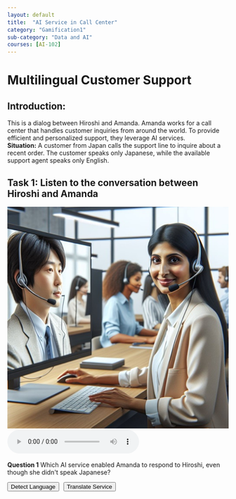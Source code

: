 ```yaml
---
layout: default
title:  "AI Service in Call Center"
category: "Gamification1"
sub-category: "Data and AI"
courses: [AI-102]
---
```


# Multilingual Customer Support

## Introduction:

This is a dialog between Hiroshi and Amanda. Amanda works for a call center that handles customer inquiries from around the world. To provide efficient and personalized support, they leverage AI services.<br>
**Situation:** A customer from Japan calls the support line to inquire about a recent order. The customer speaks only Japanese, while the available support agent speaks only English.

## Task 1: Listen to the conversation between Hiroshi and Amanda

<a href="./images/cc.png">
  <img src="./images/cc.png" alt="Amanda talking to Hiroshi over the phone">
</a>
<br>
<audio controls>
  <source src=" /iengage/project-files/gamification/Data and AI/videos/callcenter.m4a" type="audio/mpeg"> 
  Your browser does not support the audio element.
</audio>

**Question 1** Which AI service enabled Amanda to respond to Hiroshi, even though she didn't speak Japanese?

 <div class="button-container">
    <button id="a1">Detect Language</button>
    <button id="a2" onclick="markCorrect()>Speech Translation</button>
    <button id="a3" ">Translate Service</button>
</div>
<p id="result"></p>

<style>
    .button-container {
        display: flex;
        gap: 10px;
    }
    .correct {
        background-color: green;
        color: white;
    }
</style>
<script>
    function markCorrect() {
        const button3 = document.getElementById('a2');
        button3.classList.add('correct');
        document.getElementById('result').innerText = 'Correct Answer';
    }
</script>
